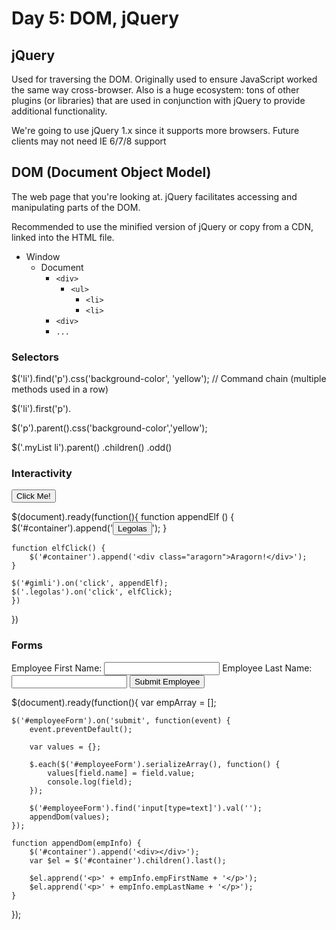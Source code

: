 # Day 5: DOM, jQuery
## jQuery
Used for traversing the DOM. Originally used to ensure JavaScript worked the same way cross-browser. Also is a huge ecosystem: tons of other plugins (or libraries) that are used in conjunction with jQuery to provide additional functionality.

We're going to use jQuery 1.x since it supports more browsers. Future clients may not need IE 6/7/8 support

## DOM (Document Object Model)
The web page that you're looking at. jQuery facilitates accessing and manipulating parts of the DOM.

Recommended to use the minified version of jQuery or copy from a CDN, linked into the HTML file.

* Window
	* Document
		* `<div>`
			* `<ul>`
				* `<li>`
				* `<li>`
		* `<div>`
		*	`...`

### Selectors

$('li').find('p').css('background-color', 'yellow'); // Command chain (multiple methods used in a row)

$('li').first('p').

$('p').parent().css('background-color','yellow');

$('.myList li').parent()
.children()
.odd()

### Interactivity

<body>
	<button id="gimli">Click Me!</button>
	<div id="container">
	</div>
</body>

$(document).ready(function(){
	function appendElf () {
		$('#container').append('<button class="legolas">Legolas</button>');
	}

	function elfClick() {
		$('#container').append('<div class="aragorn">Aragorn!</div>');
	}

	$('#gimli').on('click', appendElf);
	$('.legolas').on('click', elfClick);
	})
})

### Forms

<body>
	<div>
		<form id="employeeForm">
			<label for="empFirstName">Employee First Name:</label>
			<input type="text" id="empFirstName" name="empFirstName" />
			<label for="empLastName">Employee Last Name:</label>
			<input type="text" id="empLastName" />
			<input type="submit" value="Submit Employee" />
		</form>
	</div>
</body>

$(document).ready(function(){
	var empArray = [];

	$('#employeeForm').on('submit', function(event) {
		event.preventDefault();

		var values = {};

		$.each($('#employeeForm').serializeArray(), function() {
			values[field.name] = field.value;
			console.log(field);
		});

		$('#employeeForm').find('input[type=text]').val('');
		appendDom(values);
	});

	function appendDom(empInfo) {
		$('#container').append('<div></div>');
		var $el = $('#container').children().last();

		$el.apprend('<p>' + empInfo.empFirstName + '</p>');
		$el.apprend('<p>' + empInfo.empLastName + '</p>');
	}
});